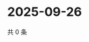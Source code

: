 # 2025-09-26

共 0 条

<!-- BEGIN ZHIHUVIDEO -->
<!-- 最后更新时间 Fri Sep 26 2025 13:11:34 GMT+0800 (China Standard Time) -->

<!-- END ZHIHUVIDEO -->
